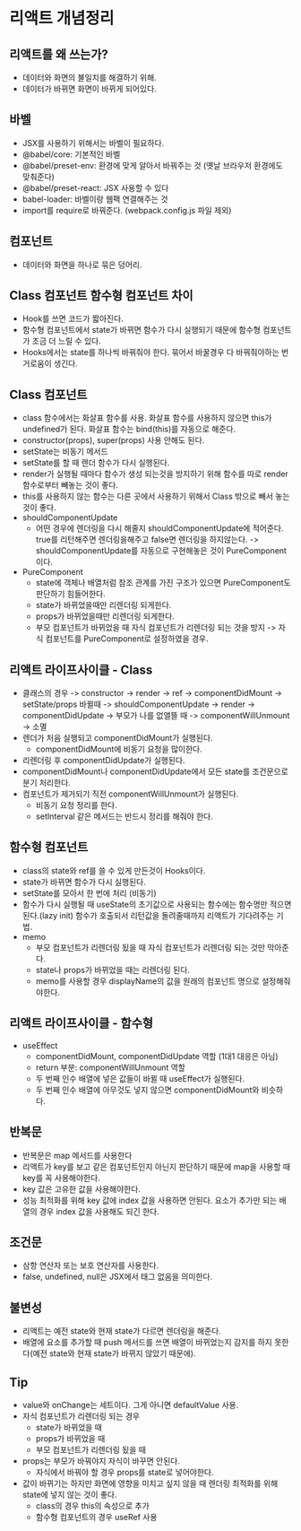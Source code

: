 # 리액트 개념정리

## 리액트를 왜 쓰는가?

- 데이터와 화면의 불일치를 해결하기 위해.
- 데이터가 바뀌면 화면이 바뀌게 되어있다.

## 바벨

- JSX를 사용하기 위해서는 바벨이 필요하다.
- @babel/core: 기본적인 바벨
- @babel/preset-env: 환경에 맞게 알아서 바꿔주는 것 (옛날 브라우저 환경에도 맞춰준다)
- @babel/preset-react: JSX 사용할 수 있다
- babel-loader: 바벨이랑 웹팩 연결해주는 것
- import를 require로 바꿔준다. (webpack.config.js 파일 제외)

## 컴포넌트

- 데이터와 화면을 하나로 묶은 덩어리.

## Class 컴포넌트 함수형 컴포넌트 차이

- Hook를 쓰면 코드가 짧아진다.
- 함수형 컴포넌트에서 state가 바뀌면 함수가 다시 실행되기 때문에 함수형 컴포넌트가 조금 더 느릴 수 있다.
- Hooks에서는 state를 하나씩 바꿔줘야 한다. 묶어서 바꿀경우 다 바꿔줘야하는 번거로움이 생긴다.

## Class 컴포넌트

- class 함수에서는 화살표 함수를 사용. 화살표 함수를 사용하지 않으면 this가 undefined가 된다. 화살표 함수는 bind(this)를 자동으로 해준다.
- constructor(props), super(props) 사용 안해도 된다.
- setState는 비동기 메서드
- setState를 할 때 렌더 함수가 다시 실행된다.
- render가 실행될 때마다 함수가 생성 되는것을 방지하기 위해 함수를 따로 render 함수로부터 빼놓는 것이 좋다.
- this를 사용하지 않는 함수는 다른 곳에서 사용하기 위해서 Class 밖으로 빼서 놓는것이 좋다.
- shouldComponentUpdate
  - 어떤 경우에 렌더링을 다시 해줄지 shouldComponentUpdate에 적어준다. true를 리턴해주면 렌더링을해주고 false면 렌더링을 하지않는다. -> shouldComponentUpdate를 자동으로 구현해놓은 것이 PureComponent이다.
- PureComponent
  - state에 객체나 배열처럼 참조 관계를 가진 구조가 있으면 PureComponent도 판단하기 힘들어한다.
  - state가 바뀌었을때만 리렌더링 되게한다.
  - props가 바뀌었을때만 리렌더링 되게한다.
  - 부모 컴포넌트가 바뀌었을 때 자식 컴포넌트가 리렌더링 되는 것을 방지 -> 자식 컴포넌트를 PureComponent로 설정하였을 경우.

## 리액트 라이프사이클 - Class

- 클래스의 경우 -> constructor -> render -> ref -> componentDidMount -> setState/props 바뀔때 -> shouldComponentUpdate -> render -> componentDidUpdate -> 부모가 나를 없앨뜰 때 -> componentWillUnmount -> 소멸
- 렌더가 처음 실행되고 componentDidMount가 실행된다.
  - componentDidMount에 비동기 요청을 많이한다.
- 리렌더링 후 componentDidUpdate가 실행된다.
- componentDidMount나 componentDidUpdate에서 모든 state를 조건문으로 분기 처리한다.
- 컴포넌트가 제거되기 직전 componentWillUnmount가 실행된다.
  - 비동기 요청 정리를 한다.
  - setInterval 같은 메서드는 반드시 정리를 해줘야 한다.

## 함수형 컴포넌트

- class의 state와 ref를 쓸 수 있게 만든것이 Hooks이다.
- state가 바뀌면 함수가 다시 실행된다.
- setState를 모아서 한 번에 처리 (비동기)
- 함수가 다시 실행될 때 useState의 초기값으로 사용되는 함수에는 함수명만 적으면 된다.(lazy init) 함수가 호출되서 리턴값을 돌려줄때까지 리액트가 기다려주는 기법.
- memo
  - 부모 컴포넌트가 리렌더링 됬을 때 자식 컴포넌트가 리렌더링 되는 것만 막아준다.
  - state나 props가 바뀌었을 때는 리렌더링 된다.
  - memo를 사용할 경우 displayName의 값을 원래의 컴포넌트 명으로 설정해줘야한다.

## 리액트 라이프사이클 - 함수형

- useEffect
  - componentDidMount, componentDidUpdate 역할 (1대1 대응은 아님)
  - return 부분: componentWillUnmount 역할
  - 두 번째 인수 배열에 넣은 값들이 바뀔 때 useEffect가 실행된다.
  - 두 번째 인수 배열에 아무것도 넣지 않으면 componentDidMount와 비슷하다.

## 반복문

- 반복문은 map 메서드를 사용한다
- 리액트가 key를 보고 같은 컴포넌트인지 아닌지 판단하기 때문에 map을 사용할 때 key를 꼭 사용해야한다.
- key 값은 고유한 값을 사용해야한다.
- 성능 최적화를 위해 key 값에 index 값을 사용하면 안된다. 요소가 추가만 되는 배열의 경우 index 값을 사용해도 되긴 한다.

## 조건문

- 삼항 연산자 또는 보호 연산자를 사용한다.
- false, undefined, null은 JSX에서 태그 없음을 의미한다.

## 불변성

- 리액트는 예전 state와 현재 state가 다르면 렌더링을 해준다.
- 배열에 요소를 추가할 때 push 메서드를 쓰면 배열이 바뀌었는지 감지를 하지 못한다(예전 state와 현재 state가 바뀌지 않았기 때문에).

## Tip

- value와 onChange는 세트이다. 그게 아니면 defaultValue 사용.
- 자식 컴포넌트가 리렌더링 되는 경우
  - state가 바뀌었을 때
  - props가 바뀌었을 때
  - 부모 컴포넌트가 리렌더링 됬을 때
- props는 부모가 바꿔야지 자식이 바꾸면 안된다.
  - 자식에서 바꿔야 할 경우 props를 state로 넣어야한다.
- 값이 바뀌기는 하지만 화면에 영향을 미치고 싶지 않을 때 렌더링 최적화를 위해 state에 넣지 않는 것이 좋다.
  - class의 경우 this의 속성으로 추가
  - 함수형 컴포넌트의 경우 useRef 사용
